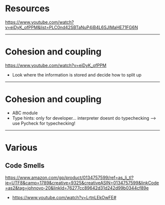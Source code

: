 # Resources
https://www.youtube.com/watch?v=eiDyK_ofPPM&list=PLC0nd42SBTaNuP4iB4L6SJlMaHE71FG6N




------------------------------------------------------------------
# Cohesion and coupling
https://www.youtube.com/watch?v=eiDyK_ofPPM

- Look where the information is stored and decide how to split up 




------------------------------------------------------------------
# Cohesion and coupling
- ABC module
- Type hints: only for developer... interpreter doesnt do typechecking --> use Pycheck for typechecking!


 

------------------------------------------------------------------
# Various
## Code Smells

https://www.amazon.com/gp/product/0134757599/ref=as_li_tl?ie=UTF8&camp=1789&creative=9325&creativeASIN=0134757599&linkCode=as2&tag=johnovo-20&linkId=76277cc89642d31d242d99b0344cf89e

- https://www.youtube.com/watch?v=LrtnLEkOwFE#